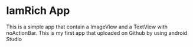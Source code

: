 # IamRich App
This is a simple app that contain a ImageView and a TextView with noActionBar.
This is my first app that uploaded on Github by using android Studio
